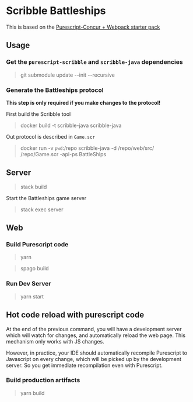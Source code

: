 # Scribble Battleships

This is based on the [Purescript-Concur + Webpack starter pack](https://github.com/ajnsit/purescript-concur-webpack-starter)

## Usage

### Get the `purescript-scribble` and `scribble-java` dependencies

> git submodule update --init --recursive

### Generate the Battleships protocol

**This step is only required if you make changes to the protocol!**

First build the Scribble tool

> docker build -t scribble-java scribble-java

Out protocol is described in `Game.scr`

> docker run -v `pwd`:/repo scribble-java -d /repo/web/src/ /repo/Game.scr -api-ps BattleShips

## Server

> stack build

Start the Battleships game server

> stack exec server

## Web

### Build Purescript code

> yarn

> spago build

### Run Dev Server

> yarn start

## Hot code reload with purescript code

At the end of the previous command, you will have a development server
which will watch for changes, and automatically reload the web page.
This mechanism only works with JS changes.

However, in practice, your IDE should automatically recompile Purescript to
Javascript on every change, which will be picked up by the development server.
So you get immediate recompilation even with Purescript.

### Build production artifacts

> yarn build

